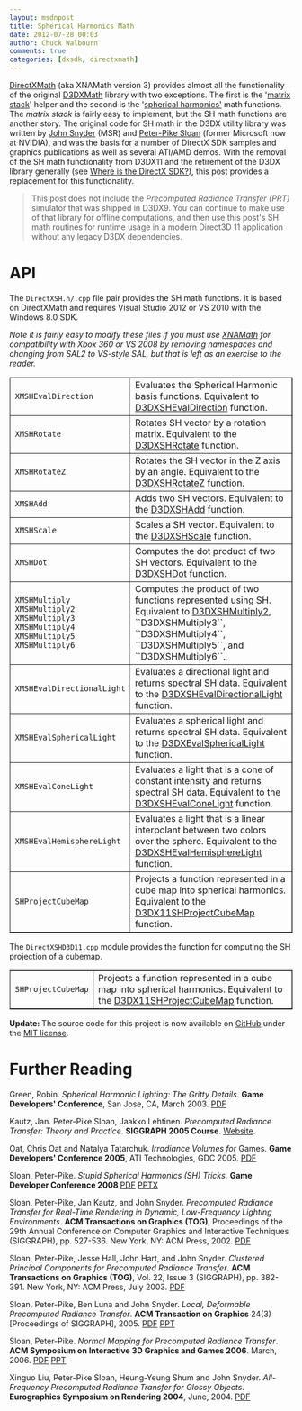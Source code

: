 ```yaml
---
layout: msdnpost
title: Spherical Harmonics Math
date: 2012-07-28 00:03
author: Chuck Walbourn
comments: true
categories: [dxsdk, directxmath]
---
```

<a href="https://walbourn.github.io/introducing-directxmath/">DirectXMath</a> (aka XNAMath version 3) provides almost all the functionality of the original <a href="https://docs.microsoft.com/en-us/windows/desktop/dxmath/pg-xnamath-migration-d3dx">D3DXMath</a> library with two exceptions. The first is the '<a href="https://docs.microsoft.com/en-us/windows/desktop/direct3d10/d3d10-id3dxmatrixstack">matrix stack</a>' helper and the second is the '<a href="http://en.wikipedia.org/wiki/Spherical_harmonics">spherical harmonics'</a> math functions. The <em>matrix stack</em> is fairly easy to implement, but the SH math functions are another story. The original code for SH math in the D3DX utility library was written by <a href="http://research.microsoft.com/en-us/um/people/johnsny/">John Snyder</a> (MSR) and <a href="http://www.ppsloan.org/">Peter-Pike Sloan</a> (former Microsoft now at NVIDIA), and was the basis for a number of DirectX SDK samples and graphics publications as well as several ATI/AMD demos. With the removal of the SH math functionality from D3DX11 and the retirement of the D3DX library generally (see <a href="https://aka.ms/dxsdk">Where is the DirectX SDK?</a>), this post provides a replacement for this functionality.
<!--more-->

> This post does not include the <em>Precomputed Radiance Transfer (PRT)</em> simulator that was shipped in D3DX9. You can continue to make use of that library for offline computations, and then use this post's SH math routines for runtime usage in a modern Direct3D 11 application without any legacy D3DX dependencies.

<h1>API</h1>

The <code>DirectXSH.h/.cpp</code> file pair provides the SH math functions. It is based on DirectXMath and requires Visual Studio 2012 or VS 2010 with the Windows 8.0 SDK.

<em>Note it is fairly easy to modify these files if you must use <a href="https://walbourn.github.io/xna-math-version-2-05-smoothing-the-transition-to-directxmath/">XNAMath</a> for compatibility with Xbox 360 or VS 2008 by removing namespaces and changing from SAL2 to VS-style SAL, but that is left as an exercise to the reader.</em>

<table border="1">
<tbody>
<tr>
<td><code>XMSHEvalDirection</code></td>
<td>Evaluates the Spherical Harmonic basis functions. Equivalent to <a href="https://docs.microsoft.com/en-us/windows/desktop/direct3d9/d3dxshevaldirection">D3DXSHEvalDirection</a> function.</td>
</tr>
<tr>
<td><code>XMSHRotate</code></td>
<td>Rotates SH vector by a rotation matrix. Equivalent to the <a href="https://docs.microsoft.com/en-us/windows/desktop/direct3d10/d3d10-d3dxshrotate">D3DXSHRotate</a> function.</td>
</tr>
<tr>
<td><code>XMSHRotateZ</code></td>
<td>Rotates the SH vector in the Z axis by an angle. Equivalent to the <a href="https://docs.microsoft.com/en-us/windows/desktop/direct3d9/d3dxshrotatez">D3DXSHRotateZ</a> function.</td>
</tr>
<tr>
<td><code>XMSHAdd</code></td>
<td>Adds two SH vectors. Equivalent to the <a href="https://docs.microsoft.com/en-us/windows/desktop/direct3d9/d3dxshadd">D3DXSHAdd</a> function.</td>
</tr>
<tr>
<td><code>XMSHScale</code></td>
<td>Scales a SH vector. Equivalent to the <a href="https://docs.microsoft.com/en-us/windows/desktop/direct3d10/d3d10-d3dxshscale">D3DXSHScale</a> function.</td>
</tr>
<tr>
<td><code>XMSHDot</code></td>
<td>Computes the dot product of two SH vectors. Equivalent to the <a href="https://docs.microsoft.com/en-us/windows/desktop/direct3d9/d3dxshdot">D3DXSHDot</a> function.</td>
</tr>
<tr>
<td><code>XMSHMultiply
XMSHMultiply2
XMSHMultiply3
XMSHMultiply4
XMSHMultiply5
XMSHMultiply6</code></td>
<td>Computes the product of two functions represented using SH. Equivalent to <a href="https://docs.microsoft.com/en-us/windows/desktop/direct3d9/d3dxshmultiply2">D3DXSHMultiply2</a>, ``D3DXSHMultiply3``, ``D3DXSHMultiply4``, ``D3DXSHMultiply5``, and ``D3DXSHMultiply6``.</td>
</tr>
<tr>
<td><code>XMSHEvalDirectionalLight</code></td>
<td>Evaluates a directional light and returns spectral SH data. Equivalent to the <a href="https://docs.microsoft.com/en-us/windows/desktop/direct3d10/d3d10-d3dxshevaldirectionallight">D3DXSHEvalDirectionalLight</a> function.</td>
</tr>
<tr>
<td><code>XMSHEvalSphericalLight</code></td>
<td>Evaluates a spherical light and returns spectral SH data. Equivalent to the <a href="https://docs.microsoft.com/en-us/windows/desktop/direct3d9/d3dxshevalsphericallight">D3DXEvalSphericalLight</a> function.</td>
</tr>
<tr>
<td><code>XMSHEvalConeLight</code></td>
<td>Evaluates a light that is a cone of constant intensity and returns spectral SH data. Equivalent to the <a href="https://docs.microsoft.com/en-us/windows/desktop/direct3d10/d3d10-d3dxshevalconelight">D3DXSHEvalConeLight</a> function.</td>
</tr>
<tr>
<td><code>XMSHEvalHemisphereLight</code></td>
<td>Evaluates a light that is a linear interpolant between two colors over the sphere. Equivalent to the <a href="https://docs.microsoft.com/en-us/windows/desktop/direct3d10/d3d10-d3dxshevalhemispherelight">D3DXSHEvalHemisphereLight</a> function.</td>
</tr>
<tr>
<td><code>SHProjectCubeMap</code></td>
<td>Projects a function represented in a cube map into spherical harmonics. Equivalent to the <a href="https://docs.microsoft.com/en-us/windows/desktop/direct3d11/d3dx11shprojectcubemap">D3DX11SHProjectCubeMap</a> function.</td>
</tr>
</tbody>
</table>

The <code>DirectXSHD3D11.cpp</code> module provides the function for computing the SH projection of a cubemap.

<table border="1">
<tbody>
<tr>
<td><code>SHProjectCubeMap</code></td>
<td>Projects a function represented in a cube map into spherical harmonics. Equivalent to the <a href="https://docs.microsoft.com/en-us/windows/desktop/direct3d11/d3dx11shprojectcubemap">D3DX11SHProjectCubeMap</a> function.</td>
</tr>
</tbody>
</table>

<strong>Update: </strong>The source code for this project is now available on <a href="https://github.com/Microsoft/DirectXMath">GitHub</a> under the <a href="http://opensource.org/licenses/MIT">MIT license</a>.

<h1>Further Reading</h1>

Green, Robin. <em>Spherical Harmonic Lighting: The Gritty Details</em>. <strong>Game Developers' Conference</strong>, San Jose, CA, March 2003. <a href="http://www.cs.columbia.edu/~cs4162/slides/spherical-harmonic-lighting.pdf">PDF</a>

<span class="reference-text"><span class="citation web">Kautz, Jan. Peter-Pike Sloan, Jaakko Lehtinen. <em>Precomputed Radiance Transfer: Theory and Practice</em>. <strong>SIGGRAPH 2005 Course</strong>. <a href="http://www0.cs.ucl.ac.uk/staff/j.kautz/PRTCourse/">Website</a>.</span></span>

Oat, Chris Oat and Natalya Tatarchuk. <em>Irradiance Volumes for </em>Games. <strong>Game Developers' Conference 2005</strong>, ATI Technologies, GDC 2005. <a href="http://developer.amd.com/media/gpu_assets/Tatarchuk_Irradiance_Volumes.pdf">PDF</a>

Sloan, Peter-Pike.<em> Stupid Spherical Harmonics (SH) Tricks. </em><strong>Game Developer Conference 2008 </strong><a href="http://www.ppsloan.org/publications/StupidSH36.pdf">PDF</a> <a href="http://www.ppsloan.org/publications/GDC08SH_web.pptx">PPTX</a>

Sloan, Peter-Pike, Jan Kautz, and John Snyder. <em>Precomputed Radiance Transfer for Real-Time Rendering in Dynamic, Low-Frequency Lighting Environments</em>. <strong>ACM Transactions on Graphics (TOG)</strong>, Proceedings of the 29th Annual Conference on Computer Graphics and Interactive Techniques (SIGGRAPH), pp. 527-536. New York, NY: ACM Press, 2002. <a href="http://www.ppsloan.org/publications/shillum_final23.pdf">PDF</a>

Sloan, Peter-Pike, Jesse Hall, John Hart, and John Snyder. <em>Clustered Principal Components for Precomputed Radiance Transfer</em>. <strong>ACM Transactions on Graphics (TOG)</strong>, Vol. 22, Issue 3 (SIGGRAPH), pp. 382-391. New York, NY: ACM Press, July 2003. <a href="http://www.ppsloan.org/publications/rtpca_final27.pdf">PDF</a>

Sloan, Peter-Pike, Ben Luna and John Snyder. <em>Local, Deformable Precomputed Radiance Transfer</em>. <strong>ACM Transaction on Graphics</strong> 24(3) [Proceedings of SIGGRAPH], 2005. <a href="http://www.ppsloan.org/publications/ldprt_final05.pdf">PDF</a> <a href="http://www.ppsloan.org/publications/LDPRT_28.ppt">PPT</a>

Sloan, Peter-Pike.<em> Normal Mapping for Precomputed Radiance Transfer</em>. <strong>ACM Symposium on Interactive 3D Graphics and Games 2006</strong>. March, 2006. <a href="http://www.ppsloan.org/publications/NMPRT.pdf">PDF</a> <a href="http://www.ppsloan.org/publications/I3D06_final.ppt">PPT</a>

Xinguo Liu, Peter-Pike Sloan, Heung-Yeung Shum and John Snyder. <em>All-Frequency Precomputed Radiance Transfer for Glossy Objects</em>. <strong>Eurographics Symposium on Rendering 2004</strong>, June, 2004. <a href="http://www.ppsloan.org/publications/allfreqegsr_final_electronicNEW.pdf">PDF</a>
